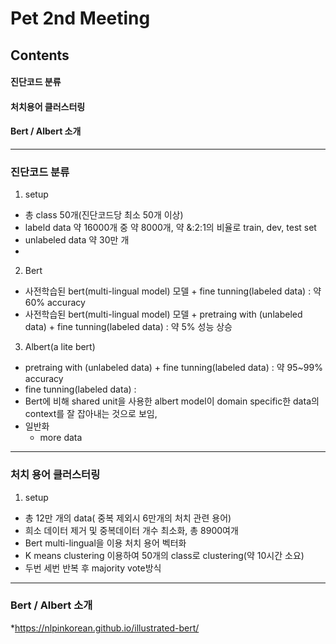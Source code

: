 Pet 2nd Meeting
=============
Contents
-------------
#### 진단코드 분류
#### 처치용어 클러스터링
#### Bert / Albert 소개

* * *

### 진단코드 분류
1. setup
* 총 class 50개(진단코드당 최소 50개 이상)
* labeld data 약 16000개 중 약 8000개, 약 &:2:1의 비율로 train, dev, test set
* unlabeled data 약 30만 개
* 

2. Bert
* 사전학습된 bert(multi-lingual model) 모델 + fine tunning(labeled data) : 약 60% accuracy 
* 사전학습된 bert(multi-lingual model) 모델 + pretraing with (unlabeled data) + fine tunning(labeled data) : 약 5% 성능 상승

3. Albert(a lite bert)
* pretraing with (unlabeled data) + fine tunning(labeled data) : 약 95~99% accuracy
* fine tunning(labeled data) : 
* Bert에 비해 shared unit을 사용한 albert model이 domain specific한 data의 context를 잘 잡아내는 것으로 보임,
* 일반화 
  * more data
  
* * *
  
### 처치 용어 클러스터링

1. setup
* 총 12만 개의 data( 중복 제외시 6만개의 처치 관련 용어)
* 희소 데이터 제거 및 중복데이터 개수 최소화, 총 8900여개
* Bert multi-lingual을 이용 처치 용어 벡터화
* K means clustering 이용하여 50개의 class로 clustering(약 10시간 소요)
* 두번 세번 반복 후 majority vote방식

* * *

### Bert / Albert 소개
*https://nlpinkorean.github.io/illustrated-bert/


